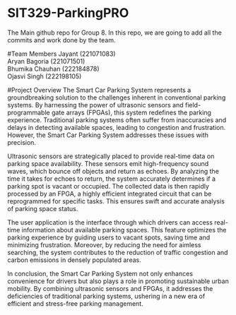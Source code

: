 # SIT329-ParkingPRO
The Main github repo for Group 8. In this repo, we are going to add all the commits and work done by the team. <br>

#Team Members 
Jayant (221071083)<br>
Aryan Bagoria (221071501)<br>
Bhumika Chauhan (222184878)<br>
Ojasvi Singh (222198105)<br>

#Project Overview 
The Smart Car Parking System represents a groundbreaking solution to the challenges inherent in conventional parking systems. By harnessing the power of ultrasonic sensors and field-programmable gate arrays (FPGAs), this system redefines the parking experience. Traditional parking systems often suffer from inaccuracies and delays in detecting available spaces, leading to congestion and frustration. However, the Smart Car Parking System addresses these issues with precision.

Ultrasonic sensors are strategically placed to provide real-time data on parking space availability. These sensors emit high-frequency sound waves, which bounce off objects and return as echoes. By analyzing the time it takes for echoes to return, the system accurately determines if a parking spot is vacant or occupied. The collected data is then rapidly processed by an FPGA, a highly efficient integrated circuit that can be reprogrammed for specific tasks. This ensures swift and accurate analysis of parking space status.

The user application is the interface through which drivers can access real-time information about available parking spaces. This feature optimizes the parking experience by guiding users to vacant spots, saving time and minimizing frustration. Moreover, by reducing the need for aimless searching, the system contributes to the reduction of traffic congestion and carbon emissions in densely populated areas.

In conclusion, the Smart Car Parking System not only enhances convenience for drivers but also plays a role in promoting sustainable urban mobility. By combining ultrasonic sensors and FPGAs, it addresses the deficiencies of traditional parking systems, ushering in a new era of efficient and stress-free parking management.
